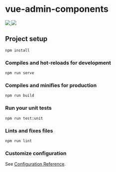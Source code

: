 # vue-admin-components

<p>
    <a href="#" alt="Unit Tests">
        <img src="https://github.com/pango-studio/admin-component-library/workflows/Unit%20Tests/badge.svg?branch=master" />
    </a>
  
  <a href="https://app.netlify.com/sites/avl-admin-components/deploys" alt="Netlify">
        <img src="https://api.netlify.com/api/v1/badges/7e4eeecc-6b43-41c7-acc0-755a8f6db21b/deploy-status" />
    </a>
</p>


## Project setup
```
npm install
```

### Compiles and hot-reloads for development
```
npm run serve
```

### Compiles and minifies for production
```
npm run build
```

### Run your unit tests
```
npm run test:unit
```

### Lints and fixes files
```
npm run lint
```

### Customize configuration
See [Configuration Reference](https://cli.vuejs.org/config/).

